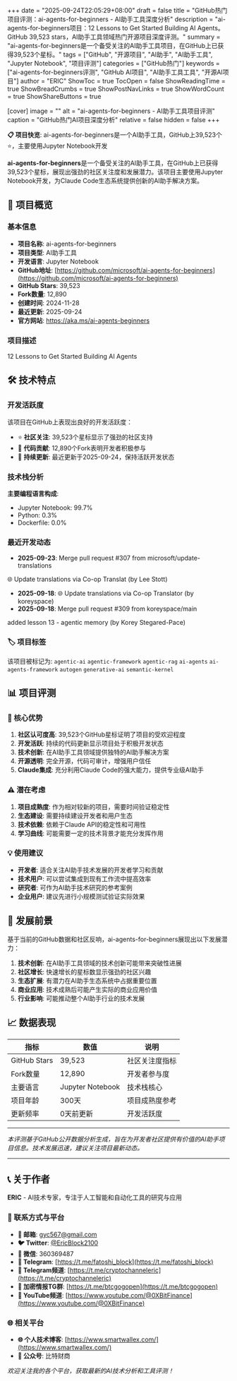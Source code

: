 +++
date = "2025-09-24T22:05:29+08:00"
draft = false
title = "GitHub热门项目评测：ai-agents-for-beginners - AI助手工具深度分析"
description = "ai-agents-for-beginners项目：12 Lessons to Get Started Building AI Agents。GitHub 39,523 stars，AI助手工具领域热门开源项目深度评测。"
summary = "ai-agents-for-beginners是一个备受关注的AI助手工具项目，在GitHub上已获得39,523个星标。"
tags = ["GitHub", "开源项目", "AI助手", "AI助手工具", "Jupyter Notebook", "项目评测"]
categories = ["GitHub热门"]
keywords = ["ai-agents-for-beginners评测", "GitHub AI项目", "AI助手工具工具", "开源AI项目"]
author = "ERIC"
ShowToc = true
TocOpen = false
ShowReadingTime = true
ShowBreadCrumbs = true
ShowPostNavLinks = true
ShowWordCount = true
ShowShareButtons = true

[cover]
image = ""
alt = "ai-agents-for-beginners - AI助手工具项目评测"
caption = "GitHub热门AI项目深度分析"
relative = false
hidden = false
+++

**📋 项目快览**: ai-agents-for-beginners是一个AI助手工具，GitHub上39,523个⭐，主要使用Jupyter Notebook开发

**ai-agents-for-beginners**是一个备受关注的AI助手工具，在GitHub上已获得39,523个星标，展现出强劲的社区关注度和发展潜力。该项目主要使用Jupyter Notebook开发，为Claude Code生态系统提供创新的AI助手解决方案。

## 🎯 项目概览

### 基本信息
- **项目名称**: ai-agents-for-beginners
- **项目类型**: AI助手工具
- **开发语言**: Jupyter Notebook
- **GitHub地址**: [https://github.com/microsoft/ai-agents-for-beginners](https://github.com/microsoft/ai-agents-for-beginners)
- **GitHub Stars**: 39,523
- **Fork数量**: 12,890
- **创建时间**: 2024-11-28
- **最近更新**: 2025-09-24
- **官方网站**: https://aka.ms/ai-agents-beginners

### 项目描述
12 Lessons to Get Started Building AI Agents

## 🛠️ 技术特点

### 开发活跃度
该项目在GitHub上表现出良好的开发活跃度：
- ⭐ **社区关注**: 39,523个星标显示了强劲的社区支持
- 🔄 **代码贡献**: 12,890个Fork表明开发者积极参与
- 📅 **持续更新**: 最近更新于2025-09-24，保持活跃开发状态

### 技术栈分析

**主要编程语言构成**:
- Jupyter Notebook: 99.7%
- Python: 0.3%
- Dockerfile: 0.0%


### 最近开发动态
- **2025-09-23**: Merge pull request #307 from microsoft/update-translations

🌐 Update translations via Co-op Translat (by Lee Stott)
- **2025-09-18**: 🌐 Update translations via Co-op Translator (by koreyspace)
- **2025-09-18**: Merge pull request #309 from koreyspace/main

added lesson 13 - agentic memory (by Korey Stegared-Pace)


### 🏷️ 项目标签
该项目被标记为: `agentic-ai` `agentic-framework` `agentic-rag` `ai-agents` `ai-agents-framework` `autogen` `generative-ai` `semantic-kernel`


## 📊 项目评测

### 🎯 核心优势
1. **社区认可度高**: 39,523个GitHub星标证明了项目的受欢迎程度
2. **开发活跃**: 持续的代码更新显示项目处于积极开发状态
3. **技术创新**: 在AI助手工具领域提供独特的AI助手解决方案
4. **开源透明**: 完全开源，代码可审计，增强用户信任
5. **Claude集成**: 充分利用Claude Code的强大能力，提供专业级AI助手

### ⚠️ 潜在考虑
1. **项目成熟度**: 作为相对较新的项目，需要时间验证稳定性
2. **生态建设**: 需要持续建设开发者和用户生态
3. **技术依赖**: 依赖于Claude API的稳定性和可用性
4. **学习曲线**: 可能需要一定的技术背景才能充分发挥作用

### 💡 使用建议
- **开发者**: 适合关注AI助手技术发展的开发者学习和贡献
- **技术用户**: 可以尝试集成到现有工作流中提高效率
- **研究者**: 可作为AI助手技术研究的参考案例
- **企业用户**: 建议先进行小规模测试验证实际效果

## 🔮 发展前景

基于当前的GitHub数据和社区反响，ai-agents-for-beginners展现出以下发展潜力：

1. **技术创新**: 在AI助手工具领域的技术创新可能带来突破性进展
2. **社区增长**: 快速增长的星标数显示强劲的社区兴趣
3. **生态扩展**: 有潜力在AI助手生态系统中占据重要位置
4. **商业应用**: 技术成熟后可能产生实际的商业应用价值
5. **行业影响**: 可能推动整个AI助手行业的技术发展

## 📈 数据表现

| 指标 | 数值 | 说明 |
|------|------|------|
| GitHub Stars | 39,523 | 社区关注度指标 |
| Fork数量 | 12,890 | 开发者参与度 |
| 主要语言 | Jupyter Notebook | 技术栈核心 |
| 项目年龄 | 300天 | 项目成熟度参考 |
| 更新频率 | 0天前更新 | 开发活跃度 |

---

*本评测基于GitHub公开数据分析生成，旨在为开发者社区提供有价值的AI助手项目信息。技术发展迅速，建议关注项目最新动态。*

---

## 📞 关于作者

**ERIC** - AI技术专家，专注于人工智能和自动化工具的研究与应用

### 🔗 联系方式与平台

- **📧 邮箱**: [gyc567@gmail.com](mailto:gyc567@gmail.com)
- **🐦 Twitter**: [@EricBlock2100](https://twitter.com/EricBlock2100)
- **💬 微信**: 360369487
- **📱 Telegram**: [https://t.me/fatoshi_block](https://t.me/fatoshi_block)
- **📢 Telegram频道**: [https://t.me/cryptochanneleric](https://t.me/cryptochanneleric)
- **👥 加密情报TG群**: [https://t.me/btcgogopen](https://t.me/btcgogopen)
- **🎥 YouTube频道**: [https://www.youtube.com/@0XBitFinance](https://www.youtube.com/@0XBitFinance)

### 🌐 相关平台

- **🌐 个人技术博客**: [https://www.smartwallex.com/](https://www.smartwallex.com/)
- **📖 公众号**: 比特财商

*欢迎关注我的各个平台，获取最新的AI技术分析和工具评测！*
